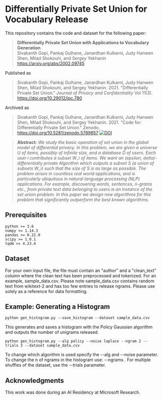 # Differentially Private Set Union for Vocabulary Release
This repository contains the code and dataset for the following paper:  
> **Differentially Private Set Union with Applications to Vocabulary
Generation**<br>
> Sivakanth Gopi, Pankaj Gulhane, Janardhan Kulkarni, Judy Hanwen Shen,
Milad Shokouhi, and Sergey Yekhanin<br>
> https://arxiv.org/abs/2002.09745

Published as 

> Sivakanth Gopi, Pankaj Gulhane, Janardhan Kulkarni, Judy Hanwen Shen, Milad Shokouhi, and Sergey Yekhanin. 2021. "Differentially Private Set Union." *Journal of Privacy and Confidentiality* Vol 11(3). https://doi.org/10.29012/jpc.780

Archived as 

> Sivakanth Gopi, Pankaj Gulhane, Janardhan Kulkarni, Judy Hanwen Shen, Milad Shokouhi, and Sergey Yekhanin. 2021. "Code for: Differentially Private Set Union." Zenodo. https://doi.org/10.5281/zenodo.5789857  [![DOI](https://zenodo.org/badge/DOI/10.5281/zenodo.5789857.svg)](https://doi.org/10.5281/zenodo.5789857)





> **Abstract:** *We study the basic operation of set union in the global model of differential privacy. In this problem, we are given a universe U of items, possibly of infinite size, and a database D of users. Each user i contributes a subset W_i of items. We want an (epsilon, delta)-differentially private Algorithm which outputs a subset S (a union of subsets W_i) such that the size of S is as large as possible. The problem arises in countless real world applications, and is particularly ubiquitous in natural language processing (NLP) applications. For example, discovering words, sentences, n-grams etc., from private text data belonging to users is an instance of the set union problem. In this paper we design new algorithms for this problem that significantly outperform the best known algorithms.*

## Prerequisites

```
python >= 3.6
numpy >= 1.14.3
pandas >= 0.22.0 
scipy >= 1.0.1
tqdm >= 4.23.4
```

## Dataset
For your own input file, the file must contain an "author" and a "clean_text" column where the clean text has been 
preprocessed and tokenized. For an example, sample_data.csv. Please note sample_data.csv contains random text from wikitext-2 and has too few entries to release ngrams. Please use solely as a reference for data formatting.  

## Example: Generating a Histogram

```[
python gen_histogram.py --save_histogram --dataset sample_data.csv
```
This generates and saves a histogram with the Policy Gaussian algorithm and outputs the number of unigrams released. 

```
python gen_histogram.py --alg policy --noise laplace --ngram 2 --trials 3 --dataset sample_data.csv
```
To change which algorithm is used specify the --alg and --noise parameter. 
To change the n of ngrams in the histogram use: --ngrams . For multiple shuffles 
of the dataset, use the --trials parameter. 

## Acknowledgments
This work was done during an AI Residency at Microsoft Research.  

